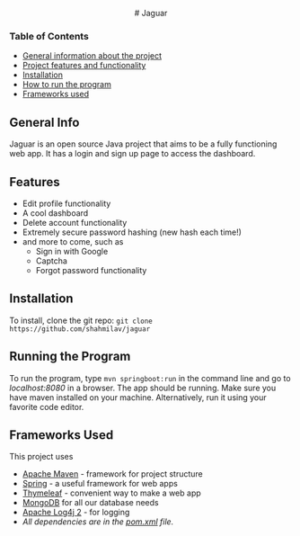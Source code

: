 <p align="center">
    # Jaguar
</p>

### Table of Contents
* [General information about the project](#general-info)
* [Project features and functionality](#features)
* [Installation](#installation)
* [How to run the program](#running-the-program)
* [Frameworks used](#frameworks-used)

## General Info
Jaguar is an open source Java project that aims to be a fully functioning web app. It has a login and sign up page to
access the dashboard.

## Features
- Edit profile functionality
- A cool dashboard
- Delete account functionality
- Extremely secure password hashing (new hash each time!)
- and more to come, such as
    - Sign in with Google
    - Captcha
    - Forgot password functionality

## Installation
To install, clone the git repo: 
```git clone https://github.com/shahmilav/jaguar```

## Running the Program
To run the program, type ```mvn springboot:run``` in the command line and go to _localhost:8080_ in a browser. The app
should be running. Make sure you have maven installed on your machine. Alternatively, run it using your favorite code
editor.

## Frameworks Used
This project uses

- [Apache Maven](https://maven.apache.org/) - framework for project structure
- [Spring](https://spring.io/) - a useful framework for web apps
- [Thymeleaf](https://www.thymeleaf.org/) - convenient way to make a web app
- [MongoDB](https://www.mongodb.com/) for all our database needs
- [Apache Log4j 2](https://logging.apache.org/log4j/2.x/) - for logging
- _All dependencies are in the [pom.xml](https://github.com/shahmilav/jaguar/blob/main/pom.xml) file._
